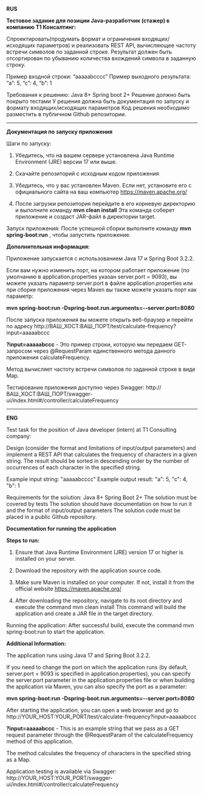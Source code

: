 **RUS**

**Тестовое задание для позиции Java-разработчик (стажер)
в компанию Т1 Консалтинг:**

Спроектировать(продумать формат и ограничения входящих/исходящих параметров) и реализовать REST API, вычисляющее частоту встречи символов по заданной строке. Результат должен быть отсортирован по убыванию количества вхождений символа в заданную строку.

Пример входной строки: “aaaaabcccc”
Пример выходного результата: “a”: 5, “c”: 4, “b”: 1

Требования к решению:
Java 8+
Spring boot 2+
Решение должно быть покрыто тестами
У решения должна быть документация по запуску и формату входящих/исходящих параметров
Код решения необходимо разместить в публичном Github репозитории.
______________________
**Документация по запуску приложения**

Шаги по запуску:

1. Убедитесь, что на вашем сервере установлена Java Runtime Environment (JRE) версии 17 или выше.

2. Скачайте репозиторий с исходным кодом приложения

3. Убедитесь, что у вас установлен Maven. Если нет, установите его с официального сайта на ваш компьютер https://maven.apache.org/

4. После загрузки репозитория перейдите в его корневую директорию и выполните команду **mvn clean install**
Эта команда соберет приложение и создаст JAR-файл в директории target.

Запуск приложения: После успешной сборки выполните команду **mvn spring-boot:run** , чтобы запустить приложение.

**Дополнительная информация:**

Приложение запускается с использованием Java 17 и Spring Boot 3.2.2.

Если вам нужно изменить порт, на котором работает приложение (по умолчанию в application.properties указан server.port = 9093), вы можете указать параметр server.port в файле application.properties или при сборке приложения через Maven вы также можете указать порт как параметр:

**mvn spring-boot:run -Dspring-boot.run.arguments=--server.port=8080**

После запуска приложения вы можете открыть веб-браузер и перейти по адресу http://ВАШ_ХОСТ:ВАШ_ПОРТ/test/calculate-frequency?input=aaaaabccc

**?input=aaaaabccc** - Это пример строки, которую мы передаем GET-запросом через @RequestParam единственного метода данного приложения calculateFrequency.

Метод вычисляет частоту встречи символов по заданной строке в виде Map.

Тестирование приложения доступно через Swagger: http://ВАШ_ХОСТ:ВАШ_ПОРТ/swagger-ui/index.html#/controller/calculateFrequency

________________

**ENG**


Test task for the position of Java developer (intern)
at T1 Consulting company:

Design (consider the format and limitations of input/output parameters) and implement a REST API that calculates the frequency of characters in a given string. The result should be sorted in descending order by the number of occurrences of each character in the specified string.

Example input string: "aaaaabcccc"
Example output result: "a": 5, "c": 4, "b": 1

Requirements for the solution:
Java 8+
Spring Boot 2+
The solution must be covered by tests
The solution should have documentation on how to run it and the format of input/output parameters
The solution code must be placed in a public Github repository.

**Documentation for running the application**

**Steps to run:**

1. Ensure that Java Runtime Environment (JRE) version 17 or higher is installed on your server.

2. Download the repository with the application source code.

3. Make sure Maven is installed on your computer. If not, install it from the official website https://maven.apache.org/

4. After downloading the repository, navigate to its root directory and execute the command mvn clean install
This command will build the application and create a JAR file in the target directory.

Running the application: After successful build, execute the command mvn spring-boot:run to start the application.

**Additional Information:**

The application runs using Java 17 and Spring Boot 3.2.2.

If you need to change the port on which the application runs (by default, server.port = 9093 is specified in application.properties), you can specify the server.port parameter in the application.properties file or when building the application via Maven, you can also specify the port as a parameter:

**mvn spring-boot:run -Dspring-boot.run.arguments=--server.port=8080**

After starting the application, you can open a web browser and go to http://YOUR_HOST:YOUR_PORT/test/calculate-frequency?input=aaaaabccc

**?input=aaaaabccc** - This is an example string that we pass as a GET request parameter through the @RequestParam of the calculateFrequency method of this application.

The method calculates the frequency of characters in the specified string as a Map.

Application testing is available via Swagger: http://YOUR_HOST:YOUR_PORT/swagger-ui/index.html#/controller/calculateFrequency
